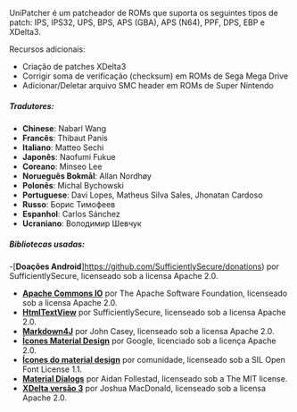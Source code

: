 UniPatcher é um patcheador de ROMs que suporta os seguintes tipos de patch: IPS, IPS32, UPS, BPS, APS (GBA), APS (N64), PPF, DPS, EBP e XDelta3.

Recursos adicionais:

- Criação de patches XDelta3
- Corrigir soma de verificação (checksum) em ROMs de Sega Mega Drive
- Adicionar/Deletar arquivo SMC header em ROMs de Super Nintendo

##### Tradutores:

- **Chinese**: Nabarl Wang
- **Francês**: Thibaut Panis
- **Italiano**: Matteo Sechi
- **Japonês**: Naofumi Fukue
- **Coreano**: Minseo Lee
- **Norueguês Bokmål**: Allan Nordhøy
- **Polonês**: Michal Bychowski
- **Portuguese**: Davi Lopes, Matheus Silva Sales, Jhonatan Cardoso
- **Russo**: Борис Тимофеев
- **Espanhol**: Carlos Sánchez
- **Ucraniano**: Володимир Шевчук

##### Bibliotecas usadas:

-[**Doações Android**]https://github.com/SufficientlySecure/donations) por SufficientlySecure, licenseado sob a licensa Apache 2.0.
- [**Apache Commons IO**](https://commons.apache.org/proper/commons-io/) por The Apache Software Foundation, licenseado sob a licensa Apache 2.0.
- [**HtmlTextView**](https://github.com/SufficientlySecure/html-textview) por SufficientlySecure, licenseado sob a licensa Apache 2.0.
- [**Markdown4J**](https://github.com/jdcasey/markdown4j) por John Casey, licenseado sob a licensa Apache 2.0.
- [**Ícones Material Design**](https://github.com/google/material-design-icons) por Google, licenciado sob a licença Apache 2.0.
- [**Ícones do material design**](https://materialdesignicons.com) por comunidade, licenseado sob a SIL Open Font License 1.1.
- [**Material Dialogs**](https://github.com/afollestad/material-dialogs) por Aidan Follestad, licenseado sob a The MIT license.
- [**XDelta versão 3**](https://github.com/jmacd/xdelta) por Joshua MacDonald, licenseado sob a licensa Apache 2.0.